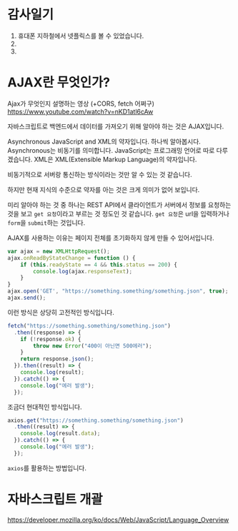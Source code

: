 # 감사일기

1. 휴대폰 지하철에서 넷플릭스를 볼 수 있었습니다.
2. 
3. 

# AJAX란 무엇인가?

Ajax가 무엇인지 설명하는 영상 (+CORS, fetch 어쩌구)
https://www.youtube.com/watch?v=nKD1atl6cAw

자바스크립트로 백엔드에서 데이터를 가져오기 위해 알아야 하는 것은 AJAX입니다.

Asynchronous JavaScript and XML의 약자입니다. 하나씩 알아봅시다.
Asynchronous는 비동기를 의미합니다.
JavaScript는 프로그래밍 언어로 따로 다루겠습니다.
XML은 XML(Extensible Markup Language)의 약자입니다.

비동기적으로 서버랑 통신하는 방식이라는 것만 알 수 있는 것 같습니다.

하지만 현재 지식의 수준으로 약자를 아는 것은 크게 의미가 없어 보입니다.

미리 알아야 하는 것 중 하나는 REST API에서 클라이언트가 서버에서 정보를 요청하는 것을 보고 `get 요청`이라고 부르는 것 정도인 것 같습니다.
`get 요청`은 url을 입력하거나 `form`을 `submit`하는 것입니다.

AJAX를 사용하는 이유는 페이지 전체를 초기화하지 않게 만들 수 있어서입니다.

```JavaScript
var ajax = new XMLHttpRequest();
ajax.onReadByStateChange = function () {
    if (this.readyState == 4 && this.status == 200) {
        console.log(ajax.responseText);
    }
}
ajax.open('GET', "https://something.something/something.json", true);
ajax.send();
```

이런 방식은 상당히 고전적인 방식입니다.

```JavaScript
fetch("https://something.something/something.json")
  .then((response) => {
    if (!response.ok) {
        throw new Error("400이 아닌면 500에러");
    }
    return response.json();
  }).then((result) => {
    console.log(result);
  }).catch(() => {
    console.log("에러 발생");
  });
```

조금더 현대적인 방식입니다.

```JavaScript
axios.get("https://something.something/something.json")
  .then((result) => {
    console.log(result.data);
  }).catch(() => {
    console.log("에러 발생");
  });
```

`axios`를 활용하는 방법입니다.

# 자바스크립트 개괄
https://developer.mozilla.org/ko/docs/Web/JavaScript/Language_Overview

